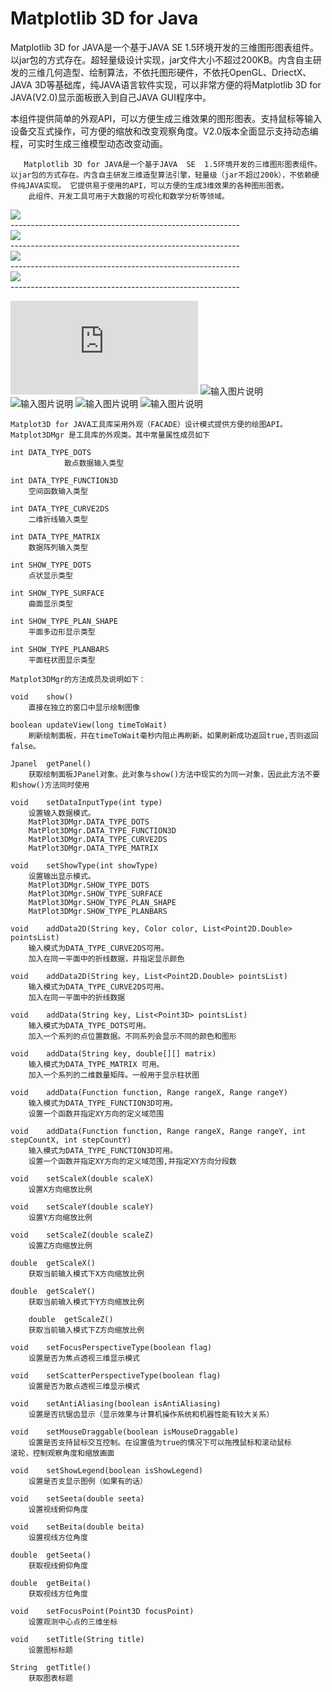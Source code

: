 # Matplotlib 3D for Java



Matplotlib 3D for JAVA是一个基于JAVA SE 1.5环境开发的三维图形图表组件。以jar包的方式存在。超轻量级设计实现，jar文件大小不超过200KB。内含自主研发的三维几何造型、绘制算法，不依托图形硬件，不依托OpenGL、DriectX、JAVA 3D等基础库，纯JAVA语言软件实现，可以非常方便的将Matplotlib 3D for JAVA(V2.0)显示面板嵌入到自己JAVA GUI程序中。

本组件提供简单的外观API，可以方便生成三维效果的图形图表。支持鼠标等输入设备交互式操作，可方便的缩放和改变观察角度。V2.0版本全面显示支持动态编程，可实时生成三维模型动态改变动画。

       Matplotlib 3D for JAVA是一个基于JAVA  SE  1.5环境开发的三维图形图表组件。以jar包的方式存在。内含自主研发三维造型算法引擎，轻量级（jar不超过200k），不依赖硬件纯JAVA实现。 它提供易于使用的API，可以方便的生成3维效果的各种图形图表。
        此组件、开发工具可用于大数据的可视化和数学分析等领域。

![](https://github.com/tanling8334/Matplotlib-3D-for-Java/blob/master/pic/1Fog_cub.gif )  
    ---------------------------------------------------------  
![](https://github.com/tanling8334/Matplotlib-3D-for-Java/blob/master/pic/2DG，RLsmall.gif )  
    ---------------------------------------------------------  
![](https://github.com/tanling8334/Matplotlib-3D-for-Java/blob/master/pic/3wave_small.gif )  
    ---------------------------------------------------------  
![](https://github.com/tanling8334/Matplotlib-3D-for-Java/blob/master/pic/4MQ.gif )  
    ---------------------------------------------------------  


![输入图片说明](https://github.com/tanling8334/Matplotlib-3D-for-Java/edit/master/README.md "1.png")
![输入图片说明](https://gitee.com/uploads/images/2017/1204/204129_e1c89364_1658632.png "2.png")
![输入图片说明](https://gitee.com/uploads/images/2017/1204/204137_0a5930ff_1658632.png "3.png")
![输入图片说明](https://gitee.com/uploads/images/2017/1204/204143_10424c87_1658632.png "4.png")
![输入图片说明](https://gitee.com/uploads/images/2017/1204/204151_fe913a9b_1658632.png "5.png")

`Matplot3D for JAVA工具库采用外观（FACADE）设计模式提供方便的绘图API。`
`Matplot3DMgr 是工具库的外观类。其中常量属性成员如下`

    int	DATA_TYPE_DOTS
	            散点数据输入类型
    
    int	DATA_TYPE_FUNCTION3D
	    空间函数输入类型
    
    int	DATA_TYPE_CURVE2DS
	    二维折线输入类型
    
    int	DATA_TYPE_MATRIX 
	    数据阵列输入类型
    
    int	SHOW_TYPE_DOTS 
	    点状显示类型
    
    int	SHOW_TYPE_SURFACE
	    曲面显示类型
    
    int	SHOW_TYPE_PLAN_SHAPE
	    平面多边形显示类型
    
    int	SHOW_TYPE_PLANBARS
	    平面柱状图显示类型
    
`Matplot3DMgr的方法成员及说明如下：`

    void	show()
	    直接在独立的窗口中显示绘制图像
    
    boolean	updateView(long timeToWait) 
	    刷新绘制面板，并在timeToWait毫秒内阻止再刷新。如果刷新成功返回true,否则返回false。
    
    Jpanel	getPanel()
	    获取绘制面板JPanel对象。此对象与show()方法中现实的为同一对象，因此此方法不要和show()方法同时使用
    
    void	setDataInputType(int type)
	    设置输入数据模式。
        MatPlot3DMgr.DATA_TYPE_DOTS
        MatPlot3DMgr.DATA_TYPE_FUNCTION3D
        MatPlot3DMgr.DATA_TYPE_CURVE2DS
        MatPlot3DMgr.DATA_TYPE_MATRIX 
    
    void 	setShowType(int showType) 
	    设置输出显示模式。
        MatPlot3DMgr.SHOW_TYPE_DOTS 
        MatPlot3DMgr.SHOW_TYPE_SURFACE
        MatPlot3DMgr.SHOW_TYPE_PLAN_SHAPE
        MatPlot3DMgr.SHOW_TYPE_PLANBARS
    
    void 	addData2D(String key, Color color, List<Point2D.Double> pointsList)
	    输入模式为DATA_TYPE_CURVE2DS可用。
        加入在同一平面中的折线数据，并指定显示颜色
    
    void 	addData2D(String key, List<Point2D.Double> pointsList)
	    输入模式为DATA_TYPE_CURVE2DS可用。
        加入在同一平面中的折线数据
    
    void	addData(String key, List<Point3D> pointsList)
	    输入模式为DATA_TYPE_DOTS可用。
        加入一个系列的点位置数据。不同系列会显示不同的颜色和图形
    
    void 	addData(String key, double[][] matrix)
	    输入模式为DATA_TYPE_MATRIX 可用。
        加入一个系列的二维数量矩阵。一般用于显示柱状图
    
    void 	addData(Function function, Range rangeX, Range rangeY)
	    输入模式为DATA_TYPE_FUNCTION3D可用。
        设置一个函数并指定XY方向的定义域范围
    
    void 	addData(Function function, Range rangeX, Range rangeY, int stepCountX, int stepCountY)
	    输入模式为DATA_TYPE_FUNCTION3D可用。
        设置一个函数并指定XY方向的定义域范围,并指定XY方向分段数
    
    void	setScaleX(double scaleX)
	    设置X方向缩放比例
    
    void	setScaleY(double scaleY)
	    设置Y方向缩放比例
    
    void	setScaleZ(double scaleZ)
	    设置Z方向缩放比例
    
    double	getScaleX()
	    获取当前输入模式下X方向缩放比例
    
    double	getScaleY()
	    获取当前输入模式下Y方向缩放比例
    
        double	getScaleZ()
	    获取当前输入模式下Z方向缩放比例
    
    void	setFocusPerspectiveType(boolean flag)
	    设置是否为焦点透视三维显示模式
    
    void	setScatterPerspectiveType(boolean flag)
	    设置是否为散点透视三维显示模式
    
    void	setAntiAliasing(boolean isAntiAliasing)
	    设置是否抗锯齿显示（显示效果与计算机操作系统和机器性能有较大关系）
    
    void	setMouseDraggable(boolean isMouseDraggable)
	    设置是否支持鼠标交互控制。在设置值为true的情况下可以拖拽鼠标和滚动鼠标          滚轮，控制观察角度和缩放画面
    
    void 	setShowLegend(boolean isShowLegend)
	    设置是否支显示图例（如果有的话）
    
    void	setSeeta(double seeta)
	    设置视线俯仰角度
    
    void	setBeita(double beita)
	    设置视线方位角度
    
    double	getSeeta()
	    获取视线俯仰角度
    
    double	getBeita()
	    获取视线方位角度
    
    void	setFocusPoint(Point3D focusPoint)
	    设置观测中心点的三维坐标
    
    void	setTitle(String title) 
	    设置图标标题
    
    String 	getTitle()
	    获取图表标题
    
